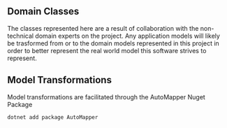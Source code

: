 ## Domain Classes

The classes represented here are a result of collaboration with the non-technical domain experts on the project. Any application models will likely be trasformed from or to the domain models represented in this project in order to better represent the real world model this software strives to represent.

## Model Transformations

Model transformations are facilitated through the AutoMapper Nuget Package

    dotnet add package AutoMapper

